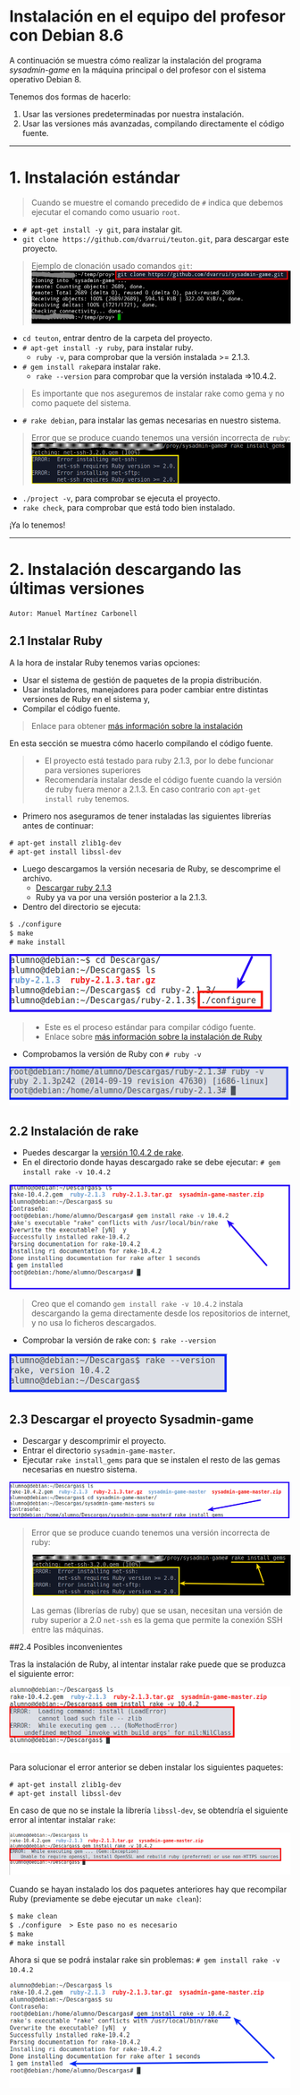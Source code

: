 
# Instalación en el equipo del profesor con Debian 8.6

A continuación se muestra cómo realizar la instalación del programa
*sysadmin-game* en la máquina principal o del profesor con el sistema
operativo Debian 8.

Tenemos dos formas de hacerlo:
1. Usar las versiones predeterminadas por nuestra instalación.
1. Usar las versiones más avanzadas, compilando directamente el código fuente.

---

# 1. Instalación estándar

> Cuando se muestre el comando precedido de `#` indica que debemos ejecutar
el comando como usuario `root`.

* `# apt-get install -y git`, para instalar git.
* `git clone https://github.com/dvarrui/teuton.git`, para descargar este proyecto.

> Ejemplo de clonación usado comandos `git`:
> ![git-clone](../../../images/git-clone.png)

* `cd teuton`, entrar dentro de la carpeta del proyecto.
* `# apt-get install -y ruby`, para instalar ruby.
    * `ruby -v`, para comprobar que la versión instalada >= 2.1.3.
* `# gem install rake`para instalar rake.
    * `rake --version` para comprobar que la versión instalada =>10.4.2.

> Es importante que nos aseguremos de instalar rake como gema y no como paquete del sistema.

* `# rake debian`, para instalar las gemas necesarias en nuestro sistema.

> Error que se produce cuando tenemos una versión incorrecta de `ruby`:
> ![error-version](../../../images/error-version.png)

* `./project -v`, para comprobar se ejecuta el proyecto.
* `rake check`, para comprobar que está todo bien instalado.

¡Ya lo tenemos!

---

# 2. Instalación descargando las últimas versiones

```
Autor: Manuel Martínez Carbonell
```

## 2.1 Instalar Ruby

A la hora de instalar Ruby tenemos varias opciones:
* Usar el sistema de gestión de paquetes de la propia distribución.
* Usar instaladores, manejadores para poder cambiar entre distintas versiones de Ruby en el sistema y,
* Compilar el código fuente.

> Enlace para obtener [más información sobre la instalación](https://www.ruby-lang.org/en/documentation/installation/)

En esta sección se muestra cómo hacerlo compilando el código fuente.

> * El proyecto está testado para ruby 2.1.3, por lo debe funcionar para versiones superiores
> * Recomendaría instalar desde el código fuente cuando la versión de ruby fuera
menor a 2.1.3. En caso contrario con `apt-get install ruby` tenemos.

* Primero nos aseguramos de tener instaladas las siguientes librerías antes de continuar:
```
# apt-get install zlib1g-dev
# apt-get install libssl-dev
```
* Luego descargamos la versión necesaria de Ruby, se descomprime el archivo.
    * [Descargar ruby 2.1.3](https://www.ruby-lang.org/en/news/2014/09/19/ruby-2-1-3-is-released/)
    * Ruby ya va por una versión posterior a la 2.1.3.
* Dentro del directorio se ejecuta:
```
$ ./configure
$ make
# make install
```
![configure.png](./images/configure.png)

> * Este es el proceso estándar para compilar código fuente.
> * Enlace sobre [más información sobre la instalación de Ruby](https://www.ruby-lang.org/es/documentation/installation/#building-from-source)

* Comprobamos la versión de Ruby con `# ruby -v`

![ruby-v.png](./images/ruby-v.png)

## 2.2 Instalación de rake

* Puedes descargar la [versión 10.4.2 de rake](https://rubygems.org/gems/rake/versions/10.4.2?locale=es).
* En el directorio donde hayas descargado rake se debe ejecutar: `# gem install rake -v 10.4.2`

![gem-install-rake.png](./images/gem-install-rake.png)

> Creo que el comando `gem install rake -v 10.4.2` instala descargando la gema
directamente desde los repositorios de internet, y no usa lo ficheros descargados.

* Comprobar la versión de rake con: `$ rake --version`

![rake-version.png](./images/rake-version.png)

## 2.3 Descargar el proyecto Sysadmin-game

* Descargar y descomprimir el proyecto.
* Entrar el directorio `sysadmin-game-master`.
* Ejecutar `rake install_gems` para que se instalen el resto de las gemas necesarias en nuestro sistema.

![descargar-proyecto.png](./images/descargar-proyecto.png)

> Error que se produce cuando tenemos una versión incorrecta de ruby:
>
> ![rake-install-gems-error.png](./images/rake-install-gems-error.png)
>
> Las gemas (librerías de ruby) que se usan, necesitan una versión de ruby
superior a 2.0
> `net-ssh` es la gema que permite la conexión SSH entre las máquinas.

##2.4 Posibles inconvenientes

Tras la instalación de Ruby, al intentar instalar rake puede que se produzca el siguiente error:

![gem-install-rake-error.png](./images/gem-install-rake-error.png)

Para solucionar el error anterior se deben instalar los siguientes paquetes:
```
# apt-get install zlib1g-dev
# apt-get install libssl-dev
```

En caso de que no se instale la librería `libssl-dev`, se obtendría el siguiente
error al intentar instalar `rake`:

![gem-install-rake-error2.png](./images/gem-install-rake-error2.png)

Cuando se hayan instalado los dos paquetes anteriores hay que recompilar Ruby
(previamente se debe ejecutar un `make clean`):
```
$ make clean
$ ./configure  > Este paso no es necesario
$ make
# make install
```
Ahora si que se podrá instalar rake sin problemas: `# gem install rake -v 10.4.2`

![gem-install-rake-ok.png](./images/gem-install-rake-ok.png)
